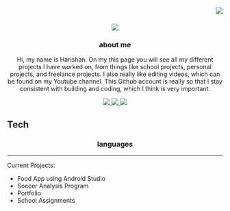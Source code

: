 <img align = "right" src="https://visitor-badge.laobi.icu/badge?page_id=HariT10.HariT10" />

<h1 align="center">
   <img src="https://readme-typing-svg.herokuapp.com/?font=Righteous&size=35&center=true&vCenter=true&width=500&height=70&duration=4000&lines=Welcome!+👋;" />
</h1>


<h3 align="center">about me</h3>


<div align="center">
   
   Hi, my name is Harishan. On my this page you will see all my different projects I have worked on, from things like     school projects, personal projects, and freelance projects. I also really like editing videos, which can be found 
   on my Youtube channel. This Github account is really so that I stay consistent with building and coding, which I 
   think is very important. 

</div>


<div align="center">
   
   <a href="mailto:harishan.thilak@gmail.com">
      <img src="https://img.shields.io/badge/Gmail-D14836?style=for-the-badge&logo=gmail&logoColor=white" target="_blank" 
      />

   </a>

   <a href="https://www.linkedin.com/in/hthilaka/">
      <img src="https://img.shields.io/badge/LinkedIn-0077B5?style=for-the-badge&logo=linkedin&logoColor=white" target="_blank" 
      />

   </a>


   <a href="https://harishanthilak.netlify.app/">
      <img src="https://img.shields.io/badge/Portfolio-255E63?style=for-the-badge&logo=About.me&logoColor=white" target="_blank" 
      />

   </a>

</div>



<h2>Tech</h2>

<h3 align="center">languages</h3>



-------------------------------------------------------------------------------------------------------------------------------------------------------------------------------------
Current Projects:

- Food App using Android Studio
- Soccer Analysis Program
- Portfolio
- School Assignments

